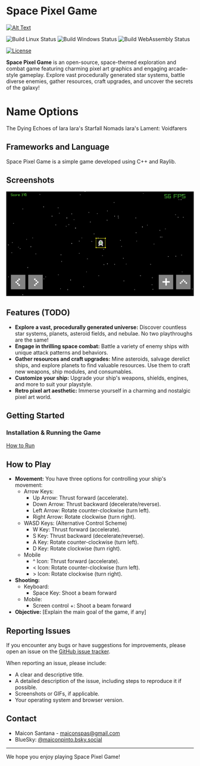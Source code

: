 # Space Pixel Game

[<img src="https://static.itch.io/images/itchio-textless-black.svg" alt="Alt Text" height="50">](https://maiconspas.itch.io/spacegame)

![Build Linux Status](https://github.com/maiconpintoabreu/space-pixel-game/actions/workflows/linux.yml/badge.svg)
![Build Windows Status](https://github.com/maiconpintoabreu/space-pixel-game/actions/workflows/windows.yml/badge.svg)
![Build WebAssembly Status](https://github.com/maiconpintoabreu/space-pixel-game/actions/workflows/web.yml/badge.svg)

[![License](https://img.shields.io/badge/license-MIT-blue.svg)](LICENSE)  

**Space Pixel Game** is an open-source, space-themed exploration and combat game featuring charming pixel art graphics and engaging arcade-style gameplay. Explore vast procedurally generated star systems, battle diverse enemies, gather resources, craft upgrades, and uncover the secrets of the galaxy!

# Name Options
The Dying Echoes of Iara
Iara's Starfall Nomads
Iara's Lament: Voidfarers

## Frameworks and Language

Space Pixel Game is a simple game developed using C++ and Raylib.

## Screenshots

![Current Screenshot](SpaceGame.png)

## Features (TODO)

*   **Explore a vast, procedurally generated universe:** Discover countless star systems, planets, asteroid fields, and nebulae. No two playthroughs are the same!
*   **Engage in thrilling space combat:** Battle a variety of enemy ships with unique attack patterns and behaviors.
*   **Gather resources and craft upgrades:** Mine asteroids, salvage derelict ships, and explore planets to find valuable resources. Use them to craft new weapons, ship modules, and consumables.
*   **Customize your ship:** Upgrade your ship's weapons, shields, engines, and more to suit your playstyle.
*   **Retro pixel art aesthetic:** Immerse yourself in a charming and nostalgic pixel art world.

## Getting Started

### Installation & Running the Game 
[How to Run](docs/how_to_run.md)

## How to Play

*   **Movement:** You have three options for controlling your ship's movement:
    * Arrow Keys:
        * Up Arrow: Thrust forward (accelerate).
        * Down Arrow: Thrust backward (decelerate/reverse).
        * Left Arrow: Rotate counter-clockwise (turn left).
        * Right Arrow: Rotate clockwise (turn right).
    * WASD Keys: (Alternative Control Scheme)
        * W Key: Thrust forward (accelerate).
        * S Key: Thrust backward (decelerate/reverse).
        * A Key: Rotate counter-clockwise (turn left).
        * D Key: Rotate clockwise (turn right).
    * Mobile
        * ^ Icon: Thrust forward (accelerate).
        * < Icon: Rotate counter-clockwise (turn left).
        * \> Icon: Rotate clockwise (turn right).
*   **Shooting:** 
    * Keyboard:
        * Space Key: Shoot a beam forward
    * Mobile:
        * Screen control +: Shoot a beam forward
*   **Objective:** [Explain the main goal of the game, if any]

## Reporting Issues

If you encounter any bugs or have suggestions for improvements, please open an issue on the [GitHub issue tracker](https://github.com/maiconpintoabreu/space-pixel-game/issues).

When reporting an issue, please include:

*   A clear and descriptive title.
*   A detailed description of the issue, including steps to reproduce it if possible.
*   Screenshots or GIFs, if applicable.
*   Your operating system and browser version.

## Contact

*   Maicon Santana - maiconspas@gmail.com
*   BlueSky: [@maiconpinto.bsky.social](https://bsky.app/profile/maiconpinto.bsky.social)

---

We hope you enjoy playing Space Pixel Game!
